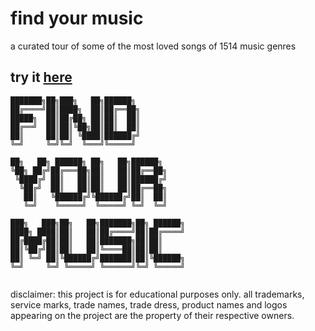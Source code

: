 # find your music

a curated tour of some of the most loved songs of 1514 music genres

## try it [here](https://richard512.github.io/findyourmusic/)

```
███████╗██╗███╗   ██╗██████╗ 
██╔════╝██║████╗  ██║██╔══██╗
█████╗  ██║██╔██╗ ██║██║  ██║
██╔══╝  ██║██║╚██╗██║██║  ██║
██║     ██║██║ ╚████║██████╔╝
╚═╝     ╚═╝╚═╝  ╚═══╝╚═════╝ 
                                                                                                                                 
██╗   ██╗ ██████╗ ██╗   ██╗██████╗ 
╚██╗ ██╔╝██╔═══██╗██║   ██║██╔══██╗
 ╚████╔╝ ██║   ██║██║   ██║██████╔╝
  ╚██╔╝  ██║   ██║██║   ██║██╔══██╗
   ██║   ╚██████╔╝╚██████╔╝██║  ██║
   ╚═╝    ╚═════╝  ╚═════╝ ╚═╝  ╚═╝
                                                                                                                                                                   
███╗   ███╗██╗   ██╗███████╗██╗ ██████╗
████╗ ████║██║   ██║██╔════╝██║██╔════╝
██╔████╔██║██║   ██║███████╗██║██║     
██║╚██╔╝██║██║   ██║╚════██║██║██║     
██║ ╚═╝ ██║╚██████╔╝███████║██║╚██████╗
╚═╝     ╚═╝ ╚═════╝ ╚══════╝╚═╝ ╚═════╝
                                       
```

disclaimer: this project is for educational purposes only. all trademarks, service marks, trade names, trade dress, product names and logos appearing on the project are the property of their respective owners.
